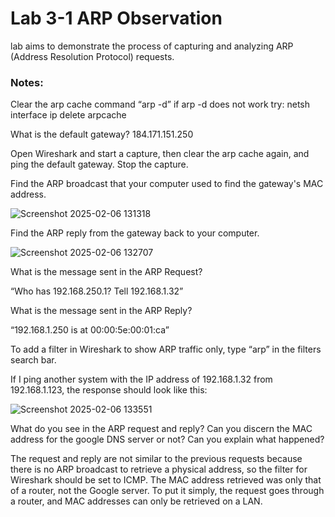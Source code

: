 # Lab 3-1 ARP Observation

lab aims to demonstrate the process of capturing and analyzing ARP (Address Resolution Protocol) requests.

### Notes:

Clear the arp cache command “arp -d” if arp -d does not work try: netsh interface ip delete arpcache

What is the default gateway? 184.171.151.250

Open Wireshark and start a capture, then clear the arp cache again, and ping the default gateway. Stop the capture.

Find the ARP broadcast that your computer used to find the gateway's MAC address.


![Screenshot 2025-02-06 131318](https://github.com/user-attachments/assets/8f3b13b7-3605-4b12-87ed-717a202585b3)


Find the ARP reply from the gateway back to your computer.


![Screenshot 2025-02-06 132707](https://github.com/user-attachments/assets/4c33b110-2588-4d25-838b-924b42b481e1)



What is the message sent in the ARP Request? 

“Who has 192.168.250.1? Tell 192.168.1.32”

 What is the message sent in the ARP Reply?

“192.168.1.250 is at 00:00:5e:00:01:ca”

To add a filter in Wireshark to show ARP traffic only, type “arp” in the filters search bar.

If I ping another system with the IP address of 192.168.1.32 from 192.168.1.123, the response should look like this:


![Screenshot 2025-02-06 133551](https://github.com/user-attachments/assets/2b66e74a-433b-4c56-baf5-823a69cba4ff)



What do you see in the ARP request and reply? Can you discern the MAC address for the google DNS server or not?  Can you explain what happened?

The request and reply are not similar to the previous requests because there is no ARP broadcast to retrieve a physical address, so the filter for Wireshark should be set to ICMP. The MAC address retrieved was only that of a router, not the Google server. To put it simply, the request goes through a router, and MAC addresses can only be retrieved on a LAN.
